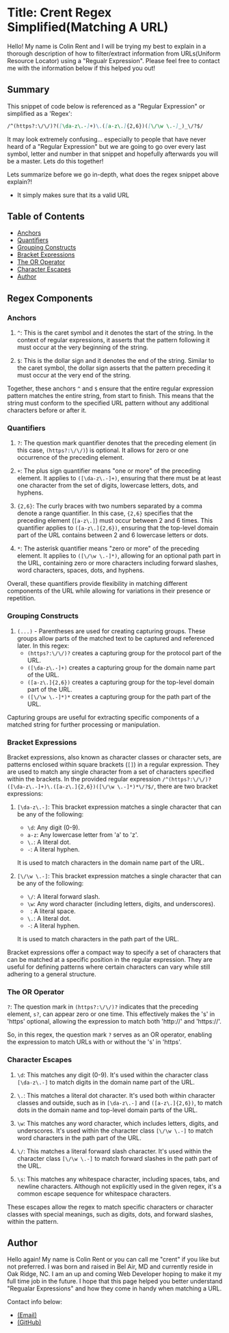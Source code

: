 # Title: Crent Regex Simplified(Matching A URL)

Hello! My name is Colin Rent and I will be trying my best to explain in a thorough description of how to filter/extract information from URLs(Uniform Resource Locator) using a "Regualr Expression". Please feel free to contact me with the information below if this helped you out!

## Summary

This snippet of code below is referenced as a "Regular Expression" or simplified as a 'Regex':

```md
/^(https?:\/\/)?([\da-z\.-]+)\.([a-z\.]{2,6})([\/\w \.-]_)_\/?$/
```

It may look extremely confusing... especially to people that have never heard of a "Regular Expression" but we are going to go over every last symbol, letter and number in that snippet and hopefully afterwards you will be a master. Lets do this together!

Lets summarize before we go in-depth, what does the regex snippet above explain?!

- It simply makes sure that its a valid URL

## Table of Contents

- [Anchors](#anchors)
- [Quantifiers](#quantifiers)
- [Grouping Constructs](#grouping-constructs)
- [Bracket Expressions](#bracket-expressions)
- [The OR Operator](#the-or-operator)
- [Character Escapes](#character-escapes)
- [Author](#author)

## Regex Components

### Anchors

1. `^`: This is the caret symbol and it denotes the start of the string. In the context of regular expressions, it asserts that the pattern following it must occur at the very beginning of the string.

2. `$`: This is the dollar sign and it denotes the end of the string. Similar to the caret symbol, the dollar sign asserts that the pattern preceding it must occur at the very end of the string.

Together, these anchors `^` and `$` ensure that the entire regular expression pattern matches the entire string, from start to finish. This means that the string must conform to the specified URL pattern without any additional characters before or after it.

### Quantifiers

1. `?`: The question mark quantifier denotes that the preceding element (in this case, `(https?:\/\/)`) is optional. It allows for zero or one occurrence of the preceding element.

2. `+`: The plus sign quantifier means "one or more" of the preceding element. It applies to `([\da-z\.-]+)`, ensuring that there must be at least one character from the set of digits, lowercase letters, dots, and hyphens.

3. `{2,6}`: The curly braces with two numbers separated by a comma denote a range quantifier. In this case, `{2,6}` specifies that the preceding element (`[a-z\.]`) must occur between 2 and 6 times. This quantifier applies to `([a-z\.]{2,6})`, ensuring that the top-level domain part of the URL contains between 2 and 6 lowercase letters or dots.

4. `*`: The asterisk quantifier means "zero or more" of the preceding element. It applies to `([\/\w \.-]*)`, allowing for an optional path part in the URL, containing zero or more characters including forward slashes, word characters, spaces, dots, and hyphens.

Overall, these quantifiers provide flexibility in matching different components of the URL while allowing for variations in their presence or repetition.

### Grouping Constructs

1. `(...)` - Parentheses are used for creating capturing groups. These groups allow parts of the matched text to be captured and referenced later. In this regex:
   - `(https?:\/\/)?` creates a capturing group for the protocol part of the URL.
   - `([\da-z\.-]+)` creates a capturing group for the domain name part of the URL.
   - `([a-z\.]{2,6})` creates a capturing group for the top-level domain part of the URL.
   - `([\/\w \.-]*)*` creates a capturing group for the path part of the URL.

Capturing groups are useful for extracting specific components of a matched string for further processing or manipulation.

### Bracket Expressions

Bracket expressions, also known as character classes or character sets, are patterns enclosed within square brackets (`[]`) in a regular expression. They are used to match any single character from a set of characters specified within the brackets. In the provided regular expression `/^(https?:\/\/)?([\da-z\.-]+)\.([a-z\.]{2,6})([\/\w \.-]*)*\/?$/`, there are two bracket expressions:

1. `[\da-z\.-]`: This bracket expression matches a single character that can be any of the following:

   - `\d`: Any digit (0-9).
   - `a-z`: Any lowercase letter from 'a' to 'z'.
   - `\.`: A literal dot.
   - `-`: A literal hyphen.

   It is used to match characters in the domain name part of the URL.

2. `[\/\w \.-]`: This bracket expression matches a single character that can be any of the following:

   - `\/`: A literal forward slash.
   - `\w`: Any word character (including letters, digits, and underscores).
   - ` `: A literal space.
   - `\.`: A literal dot.
   - `-`: A literal hyphen.

   It is used to match characters in the path part of the URL.

Bracket expressions offer a compact way to specify a set of characters that can be matched at a specific position in the regular expression. They are useful for defining patterns where certain characters can vary while still adhering to a general structure.

### The OR Operator

`?`: The question mark in `(https?:\/\/)?` indicates that the preceding element, `s?`, can appear zero or one time. This effectively makes the 's' in 'https' optional, allowing the expression to match both 'http://' and 'https://'.

So, in this regex, the question mark `?` serves as an OR operator, enabling the expression to match URLs with or without the 's' in 'https'.

### Character Escapes

1. `\d`: This matches any digit (0-9). It's used within the character class `[\da-z\.-]` to match digits in the domain name part of the URL.

2. `\.`: This matches a literal dot character. It's used both within character classes and outside, such as in `[\da-z\.-]` and `([a-z\.]{2,6})`, to match dots in the domain name and top-level domain parts of the URL.

3. `\w`: This matches any word character, which includes letters, digits, and underscores. It's used within the character class `[\/\w \.-]` to match word characters in the path part of the URL.

4. `\/`: This matches a literal forward slash character. It's used within the character class `[\/\w \.-]` to match forward slashes in the path part of the URL.

5. `\s`: This matches any whitespace character, including spaces, tabs, and newline characters. Although not explicitly used in the given regex, it's a common escape sequence for whitespace characters.

These escapes allow the regex to match specific characters or character classes with special meanings, such as digits, dots, and forward slashes, within the pattern.

## Author

Hello again! My name is Colin Rent or you can call me "crent" if you like but not preferred. I was born and raised in Bel Air, MD and currently reside in Oak Ridge, NC. I am an up and coming Web Developer hoping to make it my full time job in the future. I hope that this page helped you better understand "Regualar Expressions" and how they come in handy when matching a URL.

Contact info below:

- [(Email)](mailto:Crent0699@mail.com)
- [(GitHub)](https://github.com/Crent99)
